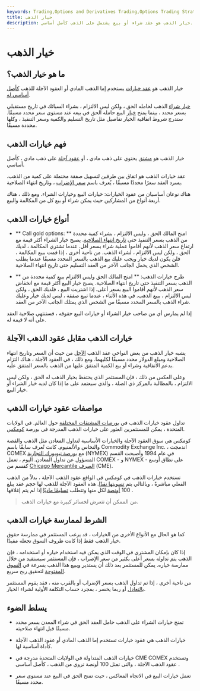 ```yaml
---
keywords: Trading,Options and Derivatives Trading,Options Trading Strategy and Education,Options and Derivatives,Strategy and Education
title: خيار الذهب
description: خيار الذهب هو عقد شراء أو بيع يشتمل على الذهب كأصل أساسي.
---
```


# خيار الذهب
## ما هو خيار الذهب؟

خيار الذهب هو [عقد خيارات](/optionscontract) يستخدم إما الذهب المادي أو العقود الآجلة للذهب [كأصل أساسي له](/underlying-asset).

[خيار شراء](/calloption) الذهب لحامله الحق ، ولكن ليس الالتزام ، بشراء السبائك في تاريخ مستقبلي بسعر محدد ، بينما يمنح [خيار](/putoption) البيع حامله الحق في بيعه عند مستوى سعر محدد مسبقًا. ستدرج شروط اتفاقية الخيار تفاصيل مثل تاريخ التسليم والكمية وسعر التنفيذ ، وكلها محددة مسبقًا.

## فهم خيارات الذهب

خيار الذهب هو [مشتق](/derivative) يحتوي على ذهب مادي ، أو [عقود آجلة](/futures) على ذهب مادي ، كأصل أساسي.

عقد خيارات الذهب هو اتفاق بين طرفين لتسهيل صفقة محتملة على كمية من الذهب. يسرد العقد سعرًا محددًا مسبقًا ، يُعرف باسم [سعر الإضراب](/strikeprice) ، وتاريخ انتهاء الصلاحية.

هناك نوعان أساسيان من عقود الخيارات: خيارات البيع وخيارات الشراء. ومع ذلك ، هناك أربعة أنواع من المشاركين حيث يمكن شراء أو بيع كل من المكالمة والبيع.

## أنواع خيارات الذهب

- ** Call gold options: ** امنح المالك الحق ، وليس الالتزام ، بشراء كمية محددة من الذهب بسعر التنفيذ حتى [تاريخ انتهاء الصلاحية](/expirationdate). يصبح خيار الشراء أكثر قيمة مع ارتفاع سعر الذهب لأنهم أقاموا عملية شراء بسعر أقل. عندما تشتري المكالمة ، لديك الحق ، ولكن ليس الالتزام ، لشراء الذهب. من ناحية أخرى ، إذا قمت ببيع المكالمة ، فلن يكون لديك خيار ويجب عليك بيع الذهب بالسعر المحدد مسبقًا عندما يطلب الشخص الذي يحمل الجانب الآخر من العقد التسليم حتى تاريخ انتهاء الصلاحية.

- ** طرح خيارات الذهب: ** امنح المالك الحق وليس الالتزام ببيع كمية محددة من الذهب بسعر التنفيذ حتى تاريخ انتهاء الصلاحية. يصبح خيار البيع أكثر قيمة مع انخفاض سعر الذهب لأنهم أقاموا البيع بسعر أعلى. إذا اشتريت البيع ، فلديك الحق ، ولكن ليس الالتزام ، ببيع الذهب. في هذه الأثناء ، عندما تبيع صفقة ، ليس لديك خيار وعليك شراء الذهب بالسعر المحدد مسبقًا من الشخص الذي يمتلك الجانب الآخر من العقد.

إذا لم يمارس أي من صاحب خيار الشراء أو خيارات البيع حقوقه ، فستنتهي صلاحية العقد على أنه لا قيمة له.

## خيارات الذهب مقابل عقود الذهب الآجلة

يشبه خيار الذهب من بعض النواحي عقد الذهب [الآجل](/futurescontract) من حيث أن السعر وتاريخ انتهاء الصلاحية ومبلغ الدولار محدد مسبقًا لكليهما. ومع ذلك ، في العقود الآجلة ، هناك التزام بدعم الاتفاقية وشراء أو بيع الكمية المتفق عليها من الذهب بالسعر المتفق عليه.

وعلى العكس من ذلك ، فإن المستثمر الذي يحتفظ بخيار الذهب له الحق ، ولكن ليس الالتزام ، بالمطالبة بالمركز ذي الصلة ، والذي سيعتمد على ما إذا كان لديه خيار الشراء أو خيار البيع.

## مواصفات عقود خيارات الذهب

تداول عقود خيارات الذهب في [بورصات المشتقات المختلفة](/exchange) حول العالم. في الولايات المتحدة ، يمكن للمستثمرين العثور على خيارات الذهب المدرجة في بورصة [كومكس](/comex).

كومكس هي سوق العقود الآجلة والخيارات الأساسية لتداول المعادن مثل الذهب والفضة والنحاس والألمنيوم. كانت تُعرف سابقًا باسم Commodity Exchange Inc. ، اندمجت COMEX مع [بورصة نيويورك التجارية](/nymex) (NYMEX) في عام 1994 وأصبحت القسم المسؤول عن تداول المعادن. اليوم ، تعمل COMEX - و NYMEX على نطاق أوسع - كقسم من [Chicago Mercantile الصرف](/cme) (CME).

تستخدم خيارات الذهب في كومكس في الواقع عقود الذهب الآجلة ، بدلاً من الذهب الفعلي مباشرةً ، وبالتالي يتم [تسويتها نقدًا](/cash-settled-options). هذه العقود الآجلة للذهب لها حجم عقد يبلغ 100 [أونصة](/troyounce) لكل منها وتتطلب [تسليمًا ماديًا](/physicaldelivery) إذا لم يتم إغلاقها .

> من الممكن أن تتعرض لخسائر كبيرة مع خيارات الذهب.

>

## الشرط لممارسة خيارات الذهب

كما هو الحال مع الأنواع الأخرى من الخيارات ، قد يرغب المستثمر في ممارسة حقوق خيار الذهب فقط إذا كانت ظروف السوق تجعله مفيدًا.

إذا كان بإمكان المشتري في الوقت الذي يمكن فيه استخدام خياره أو استخدامه ، فإن الذهب يتم تداوله بسعر أعلى بكثير من سعر الإضراب ، فإن المستثمر سيستفيد من خلال ممارسة خياره. يمكن للمستثمر بعد ذلك أن يستدير ويبيع هذا الذهب بسرعة في [السوق المفتوحة](/market) لتحقيق ربح سريع.

من ناحية أخرى ، إذا تم تداول الذهب بسعر الإضراب أو بالقرب منه ، فقد يقوم المستثمر [بالتعادل](/breakeven-price) أو ربما يخسر ، بمجرد حساب التكلفة الأولية لشراء الخيار.

## يسلط الضوء

- تمنح خيارات الشراء على الذهب حامل العقد الحق في شراء المعدن بسعر محدد مسبقًا قبل انتهاء صلاحيته.

- خيارات الذهب هي عقود خيارات تستخدم إما الذهب المادي أو عقود الذهب الآجلة كأداة أساسية لها.

- خيارات الذهب المتداولة في الولايات المتحدة مدرجة في CME COMEX وتستخدم عقود الذهب الآجلة ، والتي تمثل 100 أونصة تروي من الذهب ، كأصل أساسي .

- تعمل خيارات البيع في الاتجاه المعاكس ، حيث تمنح الحق في البيع عند مستوى سعر محدد مسبقًا.

